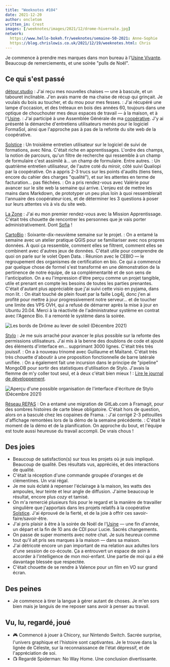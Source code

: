 ```yaml
---
title: "Weeknotes #104"
date: 2021-12-20
author: oncletom
written_in: Crest
images: [/weeknotes/images/2021/12/drome-hivernale.jpg]
network:
  https://www.hello-bokeh.fr/weeknotes/semaine-50-2021: Anne-Sophie
  https://blog.chrislowis.co.uk/2021/12/19/weeknotes.html: Chris
---
```


Je commence à prendre mes marques dans mon bureau à l'[Usine Vivante]. Beaucoup de remerciements, et une soirée "pulls de Noël".

<!--more-->

## Ce qui s'est passé

[détour.studio]
: J'ai reçu mes nouvelles chaises — une à bascule, et un tabouret inclinable. J'en avais marre de ma chaise de récup qui grinçait. Je voulais du bois au toucher, et du mou pour mes fesses.
: J'ai récupéré une lampe d'occasion, et des tréteaux en bois des années 60, toujours dans une optique de chouchouter mes deux espaces de travail — à la maison, et à l'[Usine][Usine Vivante].
: J'ai participé à une Assemblée Générale de ma [coopérative][Solstice]. J'y ai présenté la démarche d'entretiens utilisateurs menés pour le logiciel FormaSol, ainsi que l'approche pas à pas de la refonte du site web de la coopérative.

[Solstice]
: Un troisième entretien utilisateur sur le logiciel de suivi de formations, avec Nina. C'était riche en apprentissages. L'ordre des champs, la notion de parcours, qu'un filtre de recherche qui ressemble à un champ de formulaire c'est assimilé à… un champ de formulaire. Entre autres.
: Un quatrième entretien utilisateur, de l'autre coté du miroir, côté suivi Qualiopi par la coopérative. On a appris 2-3 trucs sur les points d'audits (tiens tiens, encore du cahier des charges "qualité"), et sur les attentes en terme de facturation… pas fléchées.
: On a pris rendez-vous avec Valérie pour avancer sur le site web la semaine qui arrive. L'enjeu est de mettre les mains dans Markdown, de prototyper un peu plus loin à quoi ressemblerait l'annuaire des coopérateur·ices, et de déterminer les 3 questions à poser sur leurs attentes vis à vis du site web.

[La Zone]
: J'ai eu mon premier rendez-vous avec la Mission Apprentissage. C'était très chouette de rencontrer les personnes que je vais porter administrativement. Dont [Sofia] !

[CartoBio]
: Soixante-dix-neuvième semaine sur le projet.
: On a entamé la semaine avec un atelier pratique QGIS pour se familiariser avec nos propres données. À quoi ça ressemble, comment elles se filtrent, comment elles se combinent avec d'autres jeux de données. C'était utile pour comprendre de quoi on parle sur le volet Open Data.
: Réunion avec le CEBIO — le regroupement des organismes de certification en bio. Ce qui a commencé par quelque chose de formel s'est transformé en une démonstration de la pertinence de notre équipe, de sa complémentarité et de son sens de l'anticipation. On a eu l'impression d'être perçu comme un projet tangible, utile et prenant en compte les besoins de toutes les parties prenantes. C'était d'autant plus appréciable que j'ai suivi cette visio en pyjama, dans mon lit.
: On était touché de plein fouet par la faille Log4j, donc j'en ai profité pour mettre à jour progressivement notre serveur… et de toucher une limite des VPS OVH, qui a refusé de démarrer après la mise à jour en Ubuntu 20.04. Merci à la réactivité de l'administrateur système en contrat avec l'Agence Bio. Il a remonté le système dans la soirée.

![](/weeknotes/images/2021/12/drome-hivernale.jpg "Les bords de Drôme au lever de soleil (Décembre 2021)")

[Stylo]
: Je me suis arraché pour avancer le plus possible sur la refonte des permissions utilisateurs. J'ai mis à la benne des doublons de code et ajouté des éléments d'interface en… supprimant 3000 lignes. C'était très très jouissif.
: On a à nouveau trinomé avec Guillaume et Maïtané. C'était très très chouette d'aboutir à une proposition fonctionnelle de barre latérale unifiée.
: On a également fait une incursion dans le principe de "pipeline" MongoDB pour sortir des statistiques d'utilisation de Stylo. J'avais la flemme de m'y coller tout seul, et à deux c'était bien mieux !
: [Lire le journal de développement](https://github.com/EcrituresNumeriques/stylo/blob/master/JOURNAL.md#mercredi-15-d%C3%A9cembre).

![](/weeknotes/images/2021/12/stylo-unique-sidebar.png "Aperçu d'une possible organisation de l'interface d'écriture de Stylo (Décembre 2021)")

[Réseau REPAS]
: On a entamé une migration de GitLab.com à Framagit, pour des sombres histoires de carte bleue obligatoire. C'était hors de question, alors on a basculé chez les copaines de Frama.
: J'ai corrigé 2-3 pétouilles d'affichage remontées lors de la démo de la semaine précédente.
: C'était le moment de la démo et de la planification. On approche du bout, et l'équipe est toute aussi heureuse du travail accompli. De vrais chous !

## Des joies

- Beaucoup de satisfaction(s) sur tous les projets où je suis impliqué. Beaucoup de qualité. Des résultats vus, appréciés, et des interactions de qualité.
- C'était la réception d'une commande groupée d'oranges et de clémentines. Un vrai régal.
- Je me suis éclaté à repenser l'éclairage à la maison, les watts des ampoules, leur teinte et leur angle de diffusion. J'aime beaucoup le résultat, encore plus _cozy_ et tamisé.
- On m'a remercié plusieurs fois pour le regard et la manière de travailler singulière que j'apportais dans les projets relatifs à la coopérative [Solstice]. J'ai éprouvé de la fierté, et de la joie à offrir ces savoir-faire/savoir-être.
- J'ai pris plaisir à être à la soirée de Noël de l'[Usine][Usine Vivante] — une fin d'année, un départ et la fin de 10 ans de CDI pour Lucie. Sacrés changements.
- On passe de super moments avec notre chat. Je suis heureux comme tout qu'il ait pris ses marques à la maison — dans sa maison.
- J'ai détricoté encore un pan important de ma relation aux adultes lors d'une session de co-écoute. Ça a entrouvert un espace de soin à accorder à l'intelligence de mon moi-enfant. Une partie de moi qui a été davantage blessée que respectée.
- C'était chouette de se rendre à Valence pour un film en VO sur grand écran.

## Des peines

- Je commence à tirer la langue à gérer autant de choses. Je m'en sors bien mais je languis de me reposer sans avoir à penser au travail.

## Vu, lu, regardé, joué

- 🎮 Commencé à jouer à Chicory, sur Nintendo Switch. Sacrée surprise, l'univers graphique et l'histoire sont captivantes. Je le trouve dans la lignée de Céleste, sur la reconnaissance de l'état dépressif, et de l'appréciation de soi.
- 📺 Regardé Spiderman: No Way Home. Une conclusion divertissante.

[détour.studio]: /
[Solstice]: https://solstice.coop/
[Stylo]: https://github.com/EcrituresNumeriques/stylo
[CartoBio]: https://cartobio.org/
[Usine Vivante]: https://www.usinevivante.org
[La Zone]: http://la.zone
[YesWiki]: https://yeswiki.net
[NatureProgres]: http://np26.fr/
[Réseau REPAS]: http://www.reseaurepas.free.fr/

[Noémie]: https://noemiegirard.co
[Sandra]: https://sandrakpodar.net/
[Juliette]: https://twitter.com/ju_net01
[Sofia]: https://twitter.com/sofiaboulaarab
[Guillaume]: https://www.yuzutech.fr/
[Antoine]: https://www.quaternum.net/
[Yannick]: https://elsif.fr/
[Basile]: https://basilesimon.fr/
[Maïtané]: https://maiwann.net/
[Laurent]: https://cocotier.xyz/
[Audrey]: https://fr.linkedin.com/in/audreybramy
